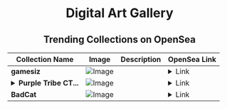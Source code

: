 <div align="center">

# Digital Art Gallery

## Trending Collections on OpenSea

| Collection Name                       | Image                                                                                     | Description                       | OpenSea Link                                                                                          |
|---------------------------------------|-------------------------------------------------------------------------------------------|-----------------------------------|--------------------------------------------------------------------------------------------------------|
| **gamesiz** | ![Image](https://i.seadn.io/s/raw/files/30c8dc9cedd3ced2da804ec3d1f7deb8.png?w=500&auto=format?w=200&auto=format) |  | <details><summary>Link</summary>[gamesiz](https://opensea.io/collection/gamesiz)</details> |
| **<details><summary>Purple Tribe CT...</summary>Purple Tribe CTG S3</details>** | ![Image](https://i.seadn.io/s/raw/files/f8e817c99bbe1865cbb29d11acfaa8b9.png?w=500&auto=format?w=200&auto=format) |  | <details><summary>Link</summary>[Purple Tribe CTG S3](https://opensea.io/collection/purple-tribe-ctg-s3)</details> |
| **BadCat** | ![Image](https://i.seadn.io/s/raw/files/59112a86f7640a4678f04ab599e2526e.png?w=500&auto=format?w=200&auto=format) |  | <details><summary>Link</summary>[BadCat](https://opensea.io/collection/badcat-6)</details> |

</div>